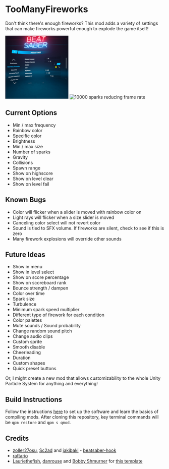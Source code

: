 # TooManyFireworks

Don't think there's enough fireworks? This mod adds a variety of settings that can make fireworks powerful enough to explode the game itself!

<p>
<img src="docs/images/modConfigMenu.jpg" alt="Mod configuration menu under mod settings" width="200" />
<img src="docs/images/lowFrameRate.gif" alt="10000 sparks reducing frame rate" width="200" />
</p>

## Current Options

- Min / max frequency
- Rainbow color
- Specific color
- Brightness
- Min / max size
- Number of sparks
- Gravity
- Collisions
- Spawn range
- Show on highscore
- Show on level clear
- Show on level fail

## Known Bugs

- Color will flicker when a slider is moved with rainbow color on
- Light rays will flicker when a size slider is moved
- Canceling color select will not revert color
- Sound is tied to SFX volume. If fireworks are silent, check to see if this is zero
- Many firework explosions will override other sounds

## Future Ideas

- Show in menu
- Show in level select
- Show on score percentage
- Show on scoreboard rank
- Bounce strength / dampen
- Color over time
- Spark size
- Turbulence
- Minimum spark speed multiplier
- Different type of firework for each condition
- Color palettes
- Mute sounds / Sound probability
- Change random sound pitch
- Change audio clips
- Custom sprite
- Smooth disable
- Cheerleading
- Duration
- Custom shapes
- Quick preset buttons

Or, I might create a new mod that allows customizability to the whole Unity Particle System for anything and everything!

## Build Instructions

Follow the instructions [here](https://bsmg.wiki/modding/quest-mod-dev-intro.html) to set up the software and learn the basics of compiling mods. After cloning this repository, key terminal commands will be `qpm restore` and `qpm s qmod`.

## Credits

* [zoller27osu](https://github.com/zoller27osu), [Sc2ad](https://github.com/Sc2ad) and [jakibaki](https://github.com/jakibaki) - [beatsaber-hook](https://github.com/sc2ad/beatsaber-hook)
* [raftario](https://github.com/raftario)
* [Lauriethefish](https://github.com/Lauriethefish), [danrouse](https://github.com/danrouse) and [Bobby Shmurner](https://github.com/BobbyShmurner) for [this template](https://github.com/Lauriethefish/quest-mod-template)